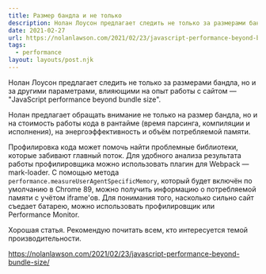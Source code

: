 ```yaml
---
title: Размер бандла и не только
description: Нолан Лоусон предлагает следить не только за размерами бандла, но и за другими параметрами, влияющими на опыт работы с сайтом
date: 2021-02-27
url: https://nolanlawson.com/2021/02/23/javascript-performance-beyond-bundle-size/
tags:
  - performance
layout: layouts/post.njk
---
```

Нолан Лоусон предлагает следить не только за размерами бандла, но и за другими параметрами, влияющими на опыт работы с сайтом — "JavaScript performance beyond bundle size".

Нолан предлагает обращать внимание не только на размер бандла, но и на стоимость работы кода в рантайме (время парсинга, компиляции и исполнения), на энергоэффективность и объём потребляемой памяти.

Профилировка кода может помочь найти проблемные библиотеки, которые забивают главный поток. Для удобного анализа результата работы профилировщика можно использовать плагин для Webpack — mark-loader. С помощью метода `performance.measureUserAgentSpecificMemory`, который будет включён по умолчанию в Chrome 89, можно получить информацию о потребляемой памяти с учётом iframe'ов. Для понимания того, насколько сильно сайт съедает батарею, можно использовать профилировщик или Performance Monitor.

Хорошая статья. Рекомендую почитать всем, кто интересуется темой производительности.

https://nolanlawson.com/2021/02/23/javascript-performance-beyond-bundle-size/
